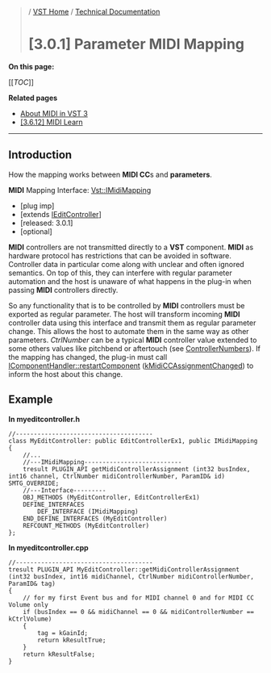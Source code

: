 >/ [VST Home](/Index.md) / [Technical Documentation](/pages/Technical+Documentation/Index.md)
>
># [3.0.1] Parameter MIDI Mapping

**On this page:**

[[_TOC_]]

**Related pages**

- [About MIDI in VST 3](/pages/Technical+Documentation/About+MIDI/Index.md)
- [[3.6.12] MIDI Learn](/pages/Technical+Documentation/Change+History/3.6.12/IMidiLearn.md)

---

## Introduction

How the mapping works between **MIDI CC**s and **parameters**.

**MIDI** Mapping Interface: [Vst::IMidiMapping](https://steinbergmedia.github.io/vst3_doc/vstinterfaces/classSteinberg_1_1Vst_1_1IMidiMapping.html)

- [plug imp]
- [extends [IEditController](https://steinbergmedia.github.io/vst3_doc/vstinterfaces/classSteinberg_1_1Vst_1_1IEditController.html)]
- [released: 3.0.1]
- [optional]

**MIDI** controllers are not transmitted directly to a **VST** component. **MIDI** as hardware protocol has restrictions that can be avoided in software. Controller data in particular come along with unclear and often ignored semantics. On top of this, they can interfere with regular parameter automation and the host is unaware of what happens in the plug-in when passing **MIDI** controllers directly.

So any functionality that is to be controlled by **MIDI** controllers must be exported as regular parameter. The host will transform incoming **MIDI** controller data using this interface and transmit them as regular parameter change. This allows the host to automate them in the same way as other parameters. *CtrlNumber* can be a typical **MIDI** controller value extended to some others values like pitchbend or aftertouch (see [ControllerNumbers](https://steinbergmedia.github.io/vst3_doc/vstinterfaces/namespaceSteinberg_1_1Vst.html#a70ee68a13248febed5047cfa0fddf4e6)). If the mapping has changed, the plug-in must call [IComponentHandler::restartComponent](https://steinbergmedia.github.io/vst3_doc/vstinterfaces/classSteinberg_1_1Vst_1_1IComponentHandler.html#a1f283573728cf0807224c5ebdf3ec3a6) ([kMidiCCAssignmentChanged](https://steinbergmedia.github.io/vst3_doc/vstinterfaces/namespaceSteinberg_1_1Vst.html#a17867782006f9fdb2b72c16b0420bed5ae2e3ed4527f88e577a2aeb595bd853fd)) to inform the host about this change.

## Example

**In myeditcontroller.h**

```
//--------------------------------------
class MyEditController: public EditControllerEx1, public IMidiMapping
{
    //...
    //---IMidiMapping---------------------------
    tresult PLUGIN_API getMidiControllerAssignment (int32 busIndex, int16 channel, CtrlNumber midiControllerNumber, ParamID& id) SMTG_OVERRIDE;
    //---Interface---------
    OBJ_METHODS (MyEditController, EditControllerEx1)
    DEFINE_INTERFACES
        DEF_INTERFACE (IMidiMapping)
    END_DEFINE_INTERFACES (MyEditController)
    REFCOUNT_METHODS (MyEditController)
};
```

**In myeditcontroller.cpp**

```
//--------------------------------------
tresult PLUGIN_API MyEditController::getMidiControllerAssignment (int32 busIndex, int16 midiChannel, CtrlNumber midiControllerNumber, ParamID& tag)
{
    // for my first Event bus and for MIDI channel 0 and for MIDI CC Volume only
    if (busIndex == 0 && midiChannel == 0 && midiControllerNumber == kCtrlVolume)
    {
        tag = kGainId;
        return kResultTrue;
    }
    return kResultFalse;
}
```
